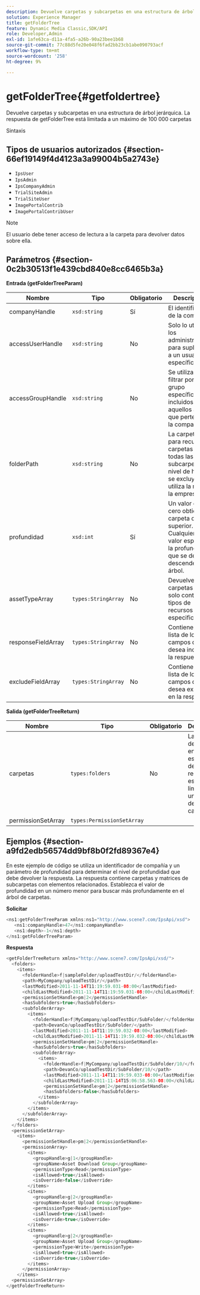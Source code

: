 ```yaml
---
description: Devuelve carpetas y subcarpetas en una estructura de árbol jerárquica. La respuesta de getFolderTree está limitada a un máximo de 100 000 carpetas
solution: Experience Manager
title: getFolderTree
feature: Dynamic Media Classic,SDK/API
role: Developer,Admin
exl-id: 1afe63ca-d11a-4fa5-a26b-90a23bee1b68
source-git-commit: 77c88d5fe20e048f6fad2bb23cb1abe090793acf
workflow-type: tm+mt
source-wordcount: '258'
ht-degree: 9%

---
```


# getFolderTree{#getfoldertree}

Devuelve carpetas y subcarpetas en una estructura de árbol jerárquica. La respuesta de getFolderTree está limitada a un máximo de 100 000 carpetas

Sintaxis

## Tipos de usuarios autorizados {#section-66ef19149f4d4123a3a99004b5a2743e}

* `IpsUser`
* `IpsAdmin`
* `IpsCompanyAdmin`
* `TrialSiteAdmin`
* `TrialSiteUser`
* `ImagePortalContrib`
* `ImagePortalContribUser`

>[!NOTE]
>
>El usuario debe tener acceso de lectura a la carpeta para devolver datos sobre ella.

## Parámetros {#section-0c2b30513f1e439cbd840e8cc6465b3a}

**Entrada (getFolderTreeParam)**

| Nombre | Tipo | Obligatorio | Descripción |
|---|---|---|---|
| companyHandle | `xsd:string` | Sí | El identificador de la compañía. |
| accessUserHandle | `xsd:string` | No | Solo lo utilizan los administradores para suplantar a un usuario específico. |
| accessGroupHandle | `xsd:string` | No | Se utiliza para filtrar por un grupo específico, incluidos aquellos a los que pertenece la compañía. |
| folderPath | `xsd:string` | No | La carpeta raíz para recuperar carpetas y todas las subcarpetas al nivel de hoja. Si se excluye, se utiliza la raíz de la empresa. |
| profundidad | `xsd:int` | Sí | Un valor de cero obtiene la carpeta de nivel superior. Cualquier otro valor especifica la profundidad que se debe descender en el árbol. |
| assetTypeArray | `types:StringArray` | No | Devuelve carpetas que solo contienen tipos de recursos especificados. |
| responseFieldArray | `types:StringArray` | No | Contiene una lista de los campos que desea incluir en la respuesta. |
| excludeFieldArray | `types:StringArray` | No | Contiene una lista de los campos que desea excluir en la respuesta. |

**Salida (getFolderTreeReturn)**

| Nombre | Tipo | Obligatorio | Descripción |
|---|---|---|---|
| carpetas | `types:folders` | No | La jerarquía de carpetas en una estructura de árbol. La respuesta está limitada a un máximo de 100 000 carpetas. |
| permissionSetArray | `types:PermissionSetArray` |  |  |

## Ejemplos {#section-a9fd2edb56574dd9bf8b0f2fd89367e4}

En este ejemplo de código se utiliza un identificador de compañía y un parámetro de profundidad para determinar el nivel de profundidad que debe devolver la respuesta. La respuesta contiene carpetas y matrices de subcarpetas con elementos relacionados. Establezca el valor de profundidad en un número menor para buscar más profundamente en el árbol de carpetas.

**Solicitar**

```java
<ns1:getFolderTreeParam xmlns:ns1="http://www.scene7.com/IpsApi/xsd">
   <ns1:companyHandle>47</ns1:companyHandle>
   <ns1:depth>-1</ns1:depth>
</ns1:getFolderTreeParam>
```

**Respuesta**

```java
<getFolderTreeReturn xmlns="http://www.scene7.com/IpsApi/xsd/">
  <folders>
    <items>
      <folderHandle>f|sampleFolder/uploadTestDir/</folderHandle>
      <path>MyCompany/uploadTestDir/</path>
      <lastModified>2011-11-14T11:19:59.031-08:00</lastModified>
      <childLastModified>2011-11-14T11:19:59.031-08:00</childLastModified>
      <permissionSetHandle>pm|2</permissionSetHandle>
      <hasSubfolders>true</hasSubfolders>
      <subfolderArray>
        <items>
          <folderHandle>f|MyCompany/uploadTestDir/SubFolder/</folderHandle>
          <path>DevanCo/uploadTestDir/SubFolder/</path>
          <lastModified>2011-11-14T11:19:59.032-08:00</lastModified>
          <childLastModified>2011-11-14T11:19:59.032-08:00</childLastModified>
          <permissionSetHandle>pm|2</permissionSetHandle>
          <hasSubfolders>true</hasSubfolders>
          <subfolderArray>
            <items>
              <folderHandle>f|MyCompany/uploadTestDir/SubFolder/10/</folderHandle>
              <path>DevanCo/uploadTestDir/SubFolder/10/</path>
              <lastModified>2011-11-14T11:19:59.033-08:00</lastModified>
              <childLastModified>2011-11-14T15:06:58.563-08:00</childLastModified>
              <permissionSetHandle>pm|2</permissionSetHandle>
              <hasSubfolders>false</hasSubfolders>
            </items>
          </subfolderArray>
        </items>
      </subfolderArray>
    </items>
  </folders>
  <permissionSetArray>
    <items>
      <permissionSetHandle>pm|2</permissionSetHandle>
      <permissionArray>
        <items>
          <groupHandle>g|1</groupHandle>
          <groupName>Asset Download Group</groupName>
          <permissionType>Read</permissionType>
          <isAllowed>true</isAllowed>
          <isOverride>false</isOverride>
        </items>
        <items>
          <groupHandle>g|2</groupHandle>
          <groupName>Asset Upload Group</groupName>
          <permissionType>Read</permissionType>
          <isAllowed>true</isAllowed>
          <isOverride>true</isOverride>
        </items>
        <items>
          <groupHandle>g|2</groupHandle>
          <groupName>Asset Upload Group</groupName>
          <permissionType>Write</permissionType>
          <isAllowed>true</isAllowed>
          <isOverride>true</isOverride>
        </items>
      </permissionArray>
    </items>
  <permissionSetArray>
</getFolderTreeReturn>
```
